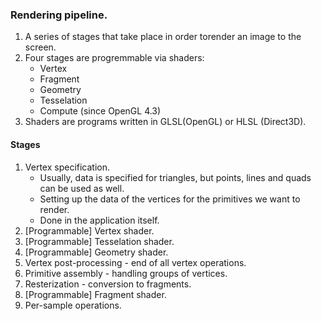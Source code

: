 ### Rendering pipeline.
1. A series of stages that take place in order torender an image to the screen.
2. Four stages are progremmable via shaders:
    * Vertex
    * Fragment
    * Geometry 
    * Tesselation
    * Compute (since OpenGL 4.3)
3. Shaders are programs written in GLSL(OpenGL) or HLSL (Direct3D).

#### Stages
1. Vertex specification.
    * Usually, data is specified for triangles, but points, lines and quads can be used as well.
    * Setting up the data of the vertices for the primitives we want to render.
    * Done in the application itself.
2. [Programmable] Vertex shader.
3. [Programmable] Tesselation shader.
4. [Programmable] Geometry shader.
5. Vertex post-processing - end of all vertex operations.
6. Primitive assembly - handling groups of vertices. 
7. Resterization - conversion to fragments.
8. [Programmable] Fragment shader.
9. Per-sample operations.